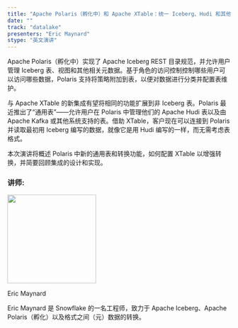 ```yaml
---
title: "Apache Polaris（孵化中）和 Apache XTable：统一 Iceberg、Hudi 和其他表格式"
date: ""
track: "datalake"
presenters: "Eric Maynard"
stype: "英文演讲"
---
```


Apache Polaris（孵化中）实现了 Apache Iceberg REST 目录规范，并允许用户管理 Iceberg 表、视图和其他相关元数据。基于角色的访问控制控制哪些用户可以访问哪些数据，Polaris 支持将策略附加到表，以便对数据进行分类并配置表维护。

与 Apache XTable 的新集成有望将相同的功能扩展到非 Iceberg 表。Polaris 最近推出了“通用表”——允许用户在 Polaris 中管理他们的 Apache Hudi 表以及由 Apache Kafka 或其他系统支持的表。借助 XTable，客户现在可以连接到 Polaris 并读取最初用 Iceberg 编写的数据，就像它是用 Hudi 编写的一样，而无需考虑表格式。

本次演讲将概述 Polaris 中新的通用表和转换功能，如何配置 XTable 以增强转换，并简要回顾集成的设计和实现。

### 讲师:

<img src="https://sessionize.com/image/d65d-400o400o1-LvXU1jeMwf7eRJ4iZsGDwd.png" width="200" /><br/>

Eric Maynard

Eric Maynard 是 Snowflake 的一名工程师，致力于 Apache Iceberg、Apache Polaris（孵化）以及格式之间（元）数据的转换。